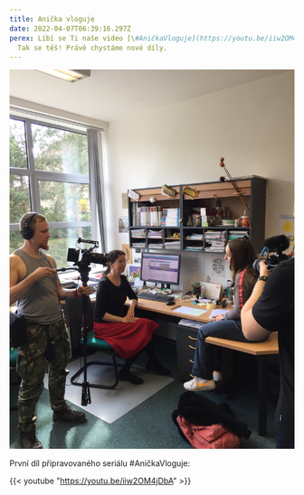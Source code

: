 ```yaml
---
title: Anička vloguje
date: 2022-04-07T06:39:16.297Z
perex: Líbí se Ti naše video [\#AničkaVloguje](https://youtu.be/iiw2OM4jDbA)?
  Tak se těš! Právě chystáme nové díly.
---
```

![V kanceláři se nachází Anička, právnička a dva kameramani.](anicka_vloguje.jpeg "Natáčení #Aničkavloguje")

První díl připravovaného seriálu #AničkaVloguje: 

{{< youtube "https://youtu.be/iiw2OM4jDbA" >}}